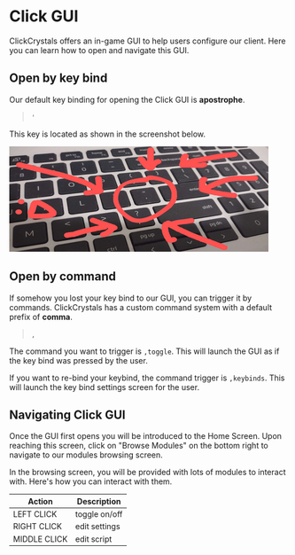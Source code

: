 # Click GUI

ClickCrystals offers an in-game GUI to help users configure our client. Here you can learn how to open and navigate this GUI.

## Open by key bind

Our default key binding for opening the Click GUI is **apostrophe**.

> `'`

This key is located as shown in the screenshot below.

![image](./assets/display/clickgui/key_binding.png)

## Open by command

If somehow you lost your key bind to our GUI, you can trigger it by commands. ClickCrystals has a custom command system with a default prefix of **comma**.

> `,`

The command you want to trigger is `,toggle`.
This will launch the GUI as if the key bind was pressed by the user.

If you want to re-bind your keybind, the command trigger is `,keybinds`. This will launch the key bind settings screen for the user.

## Navigating Click GUI

Once the GUI first opens you will be introduced to the Home Screen. Upon reaching this screen, click on "Browse Modules" on the bottom right to navigate to our modules browsing screen.

In the browsing screen, you will be provided with lots of modules to interact with. Here's how you can interact with them.

| Action         | Description     |
|----------------|-----------------|
| LEFT CLICK     | toggle on/off   |
| RIGHT CLICK    | edit settings   |
| MIDDLE CLICK   | edit script     |


